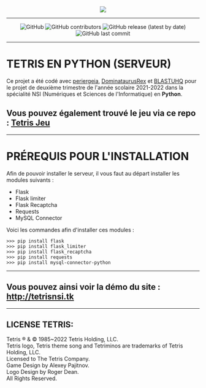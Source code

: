 <div align="center">
  <img src="https://seeklogo.com/images/T/tetris-logo-5F5DFBCE21-seeklogo.com.png">
</div>

---

<div align="center">
  <img alt="GitHub" src="https://img.shields.io/github/license/Jouca/Tetris-Server?style=for-the-badge">
  <img alt="GitHub contributors" src="https://img.shields.io/github/contributors/Jouca/Tetris-Server?style=for-the-badge">
  <img alt="GitHub release (latest by date)" src="https://img.shields.io/github/v/release/Jouca/Tetris-Server?style=for-the-badge">
  <img alt="GitHub last commit" src="https://img.shields.io/github/last-commit/Jouca/Tetris-Server?style=for-the-badge">
</div>

---

<h1>TETRIS EN PYTHON (SERVEUR)</h1>
<p>Ce projet a été codé avec <a href="https://github.com/periergeia">periergeia</a>, <a href="https://github.com/DominataurusRex">DominataurusRex</a> et <a href="https://github.com/BLASTUHQ">BLASTUHQ</a> pour le projet de deuxième trimestre de l'année scolaire 2021-2022 dans la spécialité NSI (Numériques et Sciences de l'Informatique) en <b>Python</b>.
  
<h2>Vous pouvez également trouvé le jeu via ce repo : <a href="https://github.com/Jouca/Tetris">Tetris Jeu</a></h2>

---

<h1>PRÉREQUIS POUR L'INSTALLATION</h1>

<p>Afin de pouvoir installer le serveur, il vous faut au départ installer les modules suivants :</p>
<ul>
  <li>Flask</li>
  <li>Flask limiter</li>
  <li>Flask Recaptcha</li>
  <li>Requests</li>
  <li>MySQL Connector</li>
</ul>

<p>Voici les commandes afin d'installer ces modules :</p>

```
>>> pip install flask
>>> pip install flask_limiter
>>> pip install flask_recaptcha
>>> pip install requests
>>> pip install mysql-connector-python
```

---

<h2>Vous pouvez ainsi voir la démo du site : <a href="http://tetrisnsi.tk">http://tetrisnsi.tk</a></h2>

---

<h2>LICENSE TETRIS:</h2>

Tetris ® & © 1985~2022 Tetris Holding, LLC.<br>
Tetris logo, Tetris theme song and Tetriminos are trademarks of Tetris Holding, LLC.<br>
Licensed to The Tetris Company.<br>
Game Design by Alexey Pajitnov.<br>
Logo Design by Roger Dean.<br>
All Rights Reserved.
